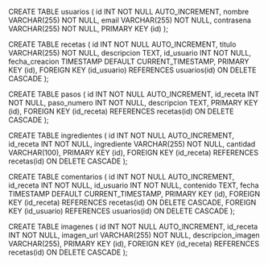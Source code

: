 CREATE TABLE usuarios (
    id INT NOT NULL AUTO_INCREMENT,
    nombre VARCHAR(255) NOT NULL,
    email VARCHAR(255) NOT NULL,
    contrasena VARCHAR(255) NOT NULL,
    PRIMARY KEY (id)
);

CREATE TABLE recetas (
    id INT NOT NULL AUTO_INCREMENT,
    titulo VARCHAR(255) NOT NULL,
    descripcion TEXT,
    id_usuario INT NOT NULL,
    fecha_creacion TIMESTAMP DEFAULT CURRENT_TIMESTAMP,
    PRIMARY KEY (id),
    FOREIGN KEY (id_usuario) REFERENCES usuarios(id) ON DELETE CASCADE
);

CREATE TABLE pasos (
    id INT NOT NULL AUTO_INCREMENT,
    id_receta INT NOT NULL,
    paso_numero INT NOT NULL,
    descripcion TEXT,
    PRIMARY KEY (id),
    FOREIGN KEY (id_receta) REFERENCES recetas(id) ON DELETE CASCADE
);

CREATE TABLE ingredientes (
    id INT NOT NULL AUTO_INCREMENT,
    id_receta INT NOT NULL,
    ingrediente VARCHAR(255) NOT NULL,
    cantidad VARCHAR(100),
    PRIMARY KEY (id),
    FOREIGN KEY (id_receta) REFERENCES recetas(id) ON DELETE CASCADE
);

CREATE TABLE comentarios (
    id INT NOT NULL AUTO_INCREMENT,
    id_receta INT NOT NULL,
    id_usuario INT NOT NULL,
    contenido TEXT,
    fecha TIMESTAMP DEFAULT CURRENT_TIMESTAMP,
    PRIMARY KEY (id),
    FOREIGN KEY (id_receta) REFERENCES recetas(id) ON DELETE CASCADE,
    FOREIGN KEY (id_usuario) REFERENCES usuarios(id) ON DELETE CASCADE
);

CREATE TABLE imagenes (
    id INT NOT NULL AUTO_INCREMENT,
    id_receta INT NOT NULL,
    imagen_url VARCHAR(255) NOT NULL,
    descripcion_imagen VARCHAR(255),
    PRIMARY KEY (id),
    FOREIGN KEY (id_receta) REFERENCES recetas(id) ON DELETE CASCADE
);

